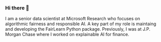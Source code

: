 ### Hi there 👋

I am a senior data scientist at Microsoft Research who focuses on algorithmic fairness and responsible AI. A key part of my role is maintaing and developing the FairLearn Python package. Previously, I was at J.P. Morgan Chase where I worked on explainable AI for finance.

<!--
**LeJit/LeJit** is a ✨ _special_ ✨ repository because its `README.md` (this file) appears on your GitHub profile.

Here are some ideas to get you started:

- 🔭 I’m currently working on ...
- 🌱 I’m currently learning ...
- 👯 I’m looking to collaborate on ...
- 🤔 I’m looking for help with ...
- 💬 Ask me about ...
- 📫 How to reach me: ...
- 😄 Pronouns: ...
- ⚡ Fun fact: ...
-->
